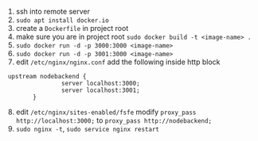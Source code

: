 1. ssh into remote server
2. `sudo apt install docker.io`
3. create a `Dockerfile` in project root
4. make sure you are in project root `sudo docker build -t <image-name> .`
5. `sudo docker run -d -p 3000:3000 <image-name>`
6. `sudo docker run -d -p 3001:3000 <image-name>`
7. edit `/etc/nginx/nginx.conf` add the following inside http block
```
 upstream nodebackend {
                server localhost:3000;
                server localhost:3001;
        }
```
8. edit `/etc/nginx/sites-enabled/fsfe` modify `proxy_pass http://localhost:3000;` to `proxy_pass http://nodebackend;`
9. `sudo nginx -t`, `sudo service nginx restart`